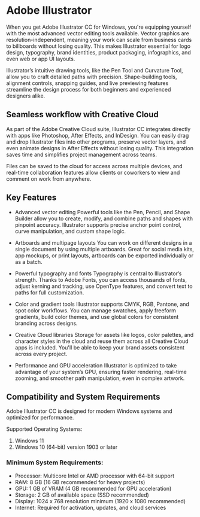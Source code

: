 # Adobe Illustrator
When you get Adobe Illustrator CC for Windows, you're equipping yourself with the most advanced vector editing tools available. Vector graphics are resolution-independent, meaning your work can scale from business cards to billboards without losing quality. This makes Illustrator essential for logo design, typography, brand identities, product packaging, infographics, and even web or app UI layouts.

Illustrator’s intuitive drawing tools, like the Pen Tool and Curvature Tool, allow you to craft detailed paths with precision. Shape-building tools, alignment controls, snapping guides, and live previewing features streamline the design process for both beginners and experienced designers alike.


## Seamless workflow with Creative Cloud
As part of the Adobe Creative Cloud suite, Illustrator CC integrates directly with apps like Photoshop, After Effects, and InDesign. You can easily drag and drop Illustrator files into other programs, preserve vector layers, and even animate designs in After Effects without losing quality. This integration saves time and simplifies project management across teams.

Files can be saved to the cloud for access across multiple devices, and real-time collaboration features allow clients or coworkers to view and comment on work from anywhere.
## Key Features
- Advanced vector editing
Powerful tools like the Pen, Pencil, and Shape Builder allow you to create, modify, and combine paths and shapes with pinpoint accuracy. Illustrator supports precise anchor point control, curve manipulation, and custom shape logic.

- Artboards and multipage layouts
You can work on different designs in a single document by using multiple artboards. Great for social media kits, app mockups, or print layouts, artboards can be exported individually or as a batch.

- Powerful typography and fonts
Typography is central to Illustrator’s strength. Thanks to Adobe Fonts, you can access thousands of fonts, adjust kerning and tracking, use OpenType features, and convert text to paths for full customization. 

- Color and gradient tools
Illustrator supports CMYK, RGB, Pantone, and spot color workflows. You can manage swatches, apply freeform gradients, build color themes, and use global colors for consistent branding across designs. 

- Creative Cloud libraries
Storage for assets like logos, color palettes, and character styles in the cloud and reuse them across all Creative Cloud apps is included. You'll be able to keep your brand assets consistent across every project.

- Performance and GPU acceleration
Illustrator is optimized to take advantage of your system’s GPU, ensuring faster rendering, real-time zooming, and smoother path manipulation, even in complex artwork.
## Compatibility and System Requirements
Adobe Illustrator CC is designed for modern Windows systems and optimized for performance.

Supported Operating Systems:

1. Windows 11
2. Windows 10 (64-bit) version 1903 or later
### Minimum System Requirements:

- Processor: Multicore Intel or AMD processor with 64-bit support
- RAM: 8 GB (16 GB recommended for heavy projects)
- GPU: 1 GB of VRAM (4 GB recommended for GPU acceleration)
- Storage: 2 GB of available space (SSD recommended)
- Display: 1024 x 768 resolution minimum (1920 x 1080 recommended)
- Internet: Required for activation, updates, and cloud services
